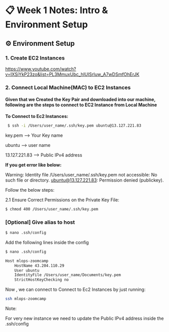 # 📋 Week 1 Notes: Intro & Environment Setup


## ⚙ Environment Setup 

### 1. Create EC2 Instances

https://www.youtube.com/watch?v=IXSiYkP23zo&list=PL3MmuxUbc_hIUISrluw_A7wDSmfOhErJK 

### 2. Connect Local Machine(MAC) to EC2 Instances
#### Given that we Created the Key Pair and downloaded into our machine, following are the steps to connect to EC2 Instance from Local Machine

**To Connect to Ec2 Instances:**

```sh
 $ ssh -i /Users/user_name/.ssh/key.pem ubuntu@13.127.221.83
```
key.pem       --> Your Key name

ubuntu        --> user name

13.127.221.83 --> Public IPv4 address



**If you get error like below:**

Warning: Identity file /Users/user_name/.ssh/key.pem not accessible: No such file or directory.
ubuntu@13.127.221.83: Permission denied (publickey).

Follow the below steps:

2.1 Ensure Correct Permissions on the Private Key File:

```sh
$ chmod 400 /Users/user_name/.ssh/key.pem
```

### [Optional] Give alias to host

```sh
$ nano .ssh/config
```

Add the following lines inside the config

```sh
$ nano .ssh/config
```

```sh
Host mlops-zoomcamp
    HostName 43.204.110.29
    User ubuntu
    IdentityFile /Users/user_name/Documents/key.pem
    StrictHostKeyChecking no
```

Now , we can connect to Connect to Ec2 Instances by just running:

```sh
ssh mlops-zoomcamp
```

Note:

For very new instance we need to update the Public IPv4 address inside the .ssh/config


